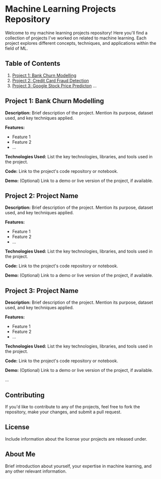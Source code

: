 # Machine Learning Projects Repository

Welcome to my machine learning projects repository! Here you'll find a collection of projects I've worked on related to machine learning. Each project explores different concepts, techniques, and applications within the field of ML.

## Table of Contents

1. [Project 1: Bank Churn Modelling](#project-1-Bank-Churn-Modelling)
2. [Project 2: Credit Card Fraud Detection](#project-2-project-name)
3. [Project 3: Google Stock Price Predicton](#project-3-project-name)
   ...

## Project 1: Bank Churn Modelling

**Description:** Brief description of the project. Mention its purpose, dataset used, and key techniques applied.

**Features:**
- Feature 1
- Feature 2
- ...

**Technologies Used:** List the key technologies, libraries, and tools used in the project.

**Code:** Link to the project's code repository or notebook.

**Demo:** (Optional) Link to a demo or live version of the project, if available.

## Project 2: Project Name

**Description:** Brief description of the project. Mention its purpose, dataset used, and key techniques applied.

**Features:**
- Feature 1
- Feature 2
- ...

**Technologies Used:** List the key technologies, libraries, and tools used in the project.

**Code:** Link to the project's code repository or notebook.

**Demo:** (Optional) Link to a demo or live version of the project, if available.

## Project 3: Project Name

**Description:** Brief description of the project. Mention its purpose, dataset used, and key techniques applied.

**Features:**
- Feature 1
- Feature 2
- ...

**Technologies Used:** List the key technologies, libraries, and tools used in the project.

**Code:** Link to the project's code repository or notebook.

**Demo:** (Optional) Link to a demo or live version of the project, if available.

...

## Contributing

If you'd like to contribute to any of the projects, feel free to fork the repository, make your changes, and submit a pull request.

## License

Include information about the license your projects are released under.

## About Me

Brief introduction about yourself, your expertise in machine learning, and any other relevant information.
